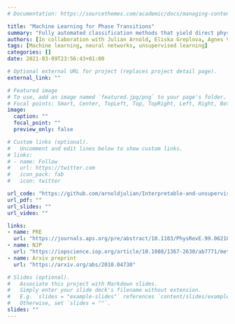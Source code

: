 ```yaml
---
# Documentation: https://sourcethemes.com/academic/docs/managing-content/

title: "Machine Learning for Phase Transitions"
summary: "Fully automated classification methods that yield direct physical insights into phase diagrams are of current interest. We demonstrate the identification of phase boundaries using an unsupervised machine learning method based on the vector-field divergence of the output of a predictive model, as well as using a data-driven scheme which relies on the difference between mean input features. As examples, we consider the anisotropic Ising model, the Kuramoto-Hopf model, Ising gauge theory, the toric code, and the spinless Falicov-Kimball model."
authors: [In collaboration with Julian Arnold, Eliska Greplova, Agnes Valenti, Martin Zonda, Axel Lode, Gregor Boschung, Sebastian Huber, and Niels Lörch]
tags: [Machine learning, neural networks, unsupervised learning]
categories: []
date: 2021-03-09T23:56:43+01:00

# Optional external URL for project (replaces project detail page).
external_link: ""

# Featured image
# To use, add an image named `featured.jpg/png` to your page's folder.
# Focal points: Smart, Center, TopLeft, Top, TopRight, Left, Right, BottomLeft, Bottom, BottomRight.
image:
  caption: ""
  focal_point: ""
  preview_only: false

# Custom links (optional).
#   Uncomment and edit lines below to show custom links.
# links:
# - name: Follow
#   url: https://twitter.com
#   icon_pack: fab
#   icon: twitter

url_code: "https://github.com/arnoldjulian/Interpretable-and-unsupervised-phase-classification"
url_pdf: ""
url_slides: ""
url_video: ""

links:
- name: PRE
  url: "https://journals.aps.org/pre/abstract/10.1103/PhysRevE.99.062107"
- name: NJP
  url: "https://iopscience.iop.org/article/10.1088/1367-2630/ab7771/meta"
- name: Arxiv preprint
  url: "https://arxiv.org/abs/2010.04730"

# Slides (optional).
#   Associate this project with Markdown slides.
#   Simply enter your slide deck's filename without extension.
#   E.g. `slides = "example-slides"` references `content/slides/example-slides.md`.
#   Otherwise, set `slides = ""`.
slides: ""
---
```

